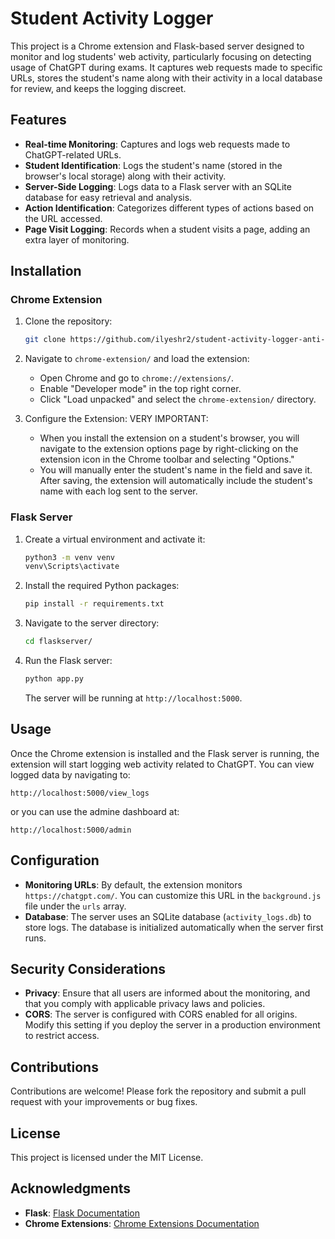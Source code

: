# Student Activity Logger

This project is a Chrome extension and Flask-based server designed to monitor and log students' web activity, particularly focusing on detecting usage of ChatGPT during exams. It captures web requests made to specific URLs, stores the student's name along with their activity in a local database for review, and keeps the logging discreet.

## Features
- **Real-time Monitoring**: Captures and logs web requests made to ChatGPT-related URLs.
- **Student Identification**: Logs the student's name (stored in the browser's local storage) along with their activity.
- **Server-Side Logging**: Logs data to a Flask server with an SQLite database for easy retrieval and analysis.
- **Action Identification**: Categorizes different types of actions based on the URL accessed.
- **Page Visit Logging**: Records when a student visits a page, adding an extra layer of monitoring.

## Installation

### Chrome Extension
1. Clone the repository:
    ```bash
    git clone https://github.com/ilyeshr2/student-activity-logger-anti-chatGPT-cheating.git
    ```
2. Navigate to `chrome-extension/` and load the extension:
    - Open Chrome and go to `chrome://extensions/`.
    - Enable "Developer mode" in the top right corner.
    - Click "Load unpacked" and select the `chrome-extension/` directory.

3. Configure the Extension: VERY IMPORTANT:
    - When you install the extension on a student's browser, 
    you will navigate to the extension options page by right-clicking on the extension icon in the Chrome toolbar and selecting "Options."
    - You will manually enter the student's name in the field and save it. After saving, the extension will automatically include the student's name with each log sent to the server.

### Flask Server
1. Create a virtual environment and activate it:
    ```bash
    python3 -m venv venv
    venv\Scripts\activate
    ```
2. Install the required Python packages:
    ```bash
    pip install -r requirements.txt
    ```
3. Navigate to the server directory:
    ```bash
    cd flaskserver/
    ```
4. Run the Flask server:
    ```bash
    python app.py
    ```
    The server will be running at `http://localhost:5000`.

## Usage
Once the Chrome extension is installed and the Flask server is running, the extension will start logging web activity related to ChatGPT. You can view logged data by navigating to:

`http://localhost:5000/view_logs`

or you can use the admine dashboard at:

`http://localhost:5000/admin`

## Configuration
- **Monitoring URLs**: By default, the extension monitors `https://chatgpt.com/`. You can customize this URL in the `background.js` file under the `urls` array.
- **Database**: The server uses an SQLite database (`activity_logs.db`) to store logs. The database is initialized automatically when the server first runs.

## Security Considerations
- **Privacy**: Ensure that all users are informed about the monitoring, and that you comply with applicable privacy laws and policies.
- **CORS**: The server is configured with CORS enabled for all origins. Modify this setting if you deploy the server in a production environment to restrict access.

## Contributions
Contributions are welcome! Please fork the repository and submit a pull request with your improvements or bug fixes.

## License
This project is licensed under the MIT License.

## Acknowledgments
- **Flask**: [Flask Documentation](https://flask.palletsprojects.com/)
- **Chrome Extensions**: [Chrome Extensions Documentation](https://developer.chrome.com/docs/extensions/)
